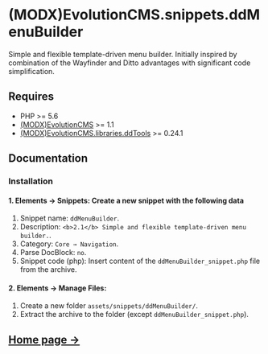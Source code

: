 # (MODX)EvolutionCMS.snippets.ddMenuBuilder


Simple and flexible template-driven menu builder.
Initially inspired by combination of the Wayfinder and Ditto advantages with significant code simplification.


## Requires
* PHP >= 5.6
* [(MODX)EvolutionCMS](https://github.com/evolution-cms/evolution) >= 1.1
* [(MODX)EvolutionCMS.libraries.ddTools](https://code.divandesign.biz/modx/ddtools) >= 0.24.1


## Documentation


### Installation


#### 1. Elements → Snippets: Create a new snippet with the following data

1. Snippet name: `ddMenuBuilder`.
2. Description: `<b>2.1</b> Simple and flexible template-driven menu builder.`.
3. Category: `Core → Navigation`.
4. Parse DocBlock: `no`.
5. Snippet code (php): Insert content of the `ddMenuBuilder_snippet.php` file from the archive.


#### 2. Elements → Manage Files:

1. Create a new folder `assets/snippets/ddMenuBuilder/`.
2. Extract the archive to the folder (except `ddMenuBuilder_snippet.php`).


## [Home page →](http://code.divandesign.biz/modx/ddmenubuilder)